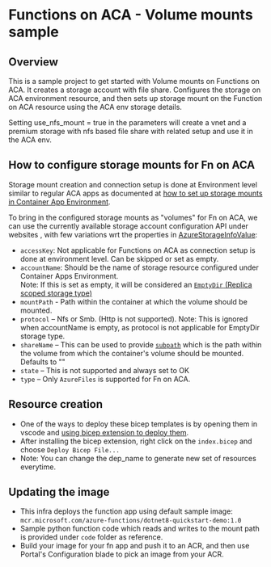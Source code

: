 # Functions on ACA - Volume mounts sample

## Overview

This is a sample project to get started with Volume mounts on Functions on ACA.
It creates a storage account with file share. Configures the storage on ACA environment resource, and then sets up storage mount on the Function on ACA resource using the ACA env storage details.

Setting use_nfs_mount = true in the parameters will create a vnet and a premium storage with nfs based file share with related setup and use it in the ACA env.

## How to configure storage mounts for Fn on ACA

Storage mount creation and connection setup is done at Environment level similar to regular ACA apps as documented at [how to set up storage mounts in Container App Environment](https://learn.microsoft.com/en-us/azure/container-apps/storage-mounts?tabs=smb&pivots=azure-resource-manager).

To bring in the configured storage mounts as "volumes" for Fn on ACA, we can use the currently available storage account configuration API under websites , with few variations wrt the properties in [AzureStorageInfoValue](https://learn.microsoft.com/en-us/rest/api/appservice/web-apps/create-or-update-configuration?view=rest-appservice-2023-12-01&tabs=HTTP#azurestorageinfovalue): 

- `accessKey`: Not applicable for Functions on ACA as connection setup is done at environment level. Can be skipped or set as empty.
- `accountName`: Should be the name of storage resource configured under Container Apps Environment.  
Note: If this is set as empty, it will be considered an [`EmptyDir` (Replica scoped storage type)](https://learn.microsoft.com/en-us/azure/container-apps/storage-mounts?tabs=smb&pivots=azure-resource-manager#replica-scoped-storage)
- `mountPath` - Path within the container at which the volume should be mounted.
- `protocol` – Nfs or Smb. (Http is not supported).
Note: This is ignored when accountName is empty, as protocol is not applicable for EmptyDir storage type.
- `shareName` – This can be used to provide [`subpath`](https://learn.microsoft.com/en-us/rest/api/containerapps/container-apps/get?view=rest-containerapps-2024-03-01&tabs=HTTP#volumemount) which is the path within the volume from which the container's volume should be mounted. Defaults to ""
- `state` – This is not supported and always set to OK
- `type` – Only `AzureFiles` is supported for Fn on ACA.

## Resource creation

- One of the ways to deploy these bicep templates is by opening them in vscode and [using bicep extension to deploy them](https://learn.microsoft.com/en-us/azure/azure-resource-manager/bicep/visual-studio-code?tabs=CLI#deploy-bicep-file).
- After installing the bicep extension, right click on the `index.bicep` and choose `Deploy Bicep File...`
- Note: You can change the dep_name to generate new set of resources everytime.

## Updating the image

- This infra deploys the function app using default sample image: `mcr.microsoft.com/azure-functions/dotnet8-quickstart-demo:1.0`
- Sample python function code which reads and writes to the mount path is provided under `code` folder as reference.
- Build your image for your fn app and push it to an ACR, and then use Portal's Configuration blade to pick an image from your ACR.